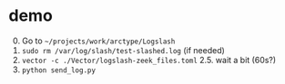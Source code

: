 # demo

0. Go to `~/projects/work/arctype/Logslash`
1. `sudo rm /var/log/slash/test-slashed.log` (if needed)
2. `vector -c ./Vector/logslash-zeek_files.toml`
2.5. wait a bit (60s?)
3. `python send_log.py`
